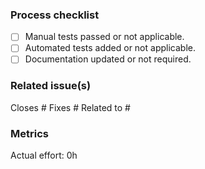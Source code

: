 <!-- Explain the changes included in this PR and why are relevant or what problem does it solve. -->

### Process checklist

- [ ] Manual tests passed or not applicable.
- [ ] Automated tests added or not applicable.
- [ ] Documentation updated or not required.

### Related issue(s)

<!-- Link the PR to the corresponding issues.
To link more than one issue, add new lines with the proper keyword.
Remove the lines that are not applicable. -->

Closes #
Fixes #
Related to #

### Metrics

<!-- Add the actual effort spent working in this PR.
Use hours or days as appropriate.
Consider 0.5h as the lower limit. -->

Actual effort: 0h
